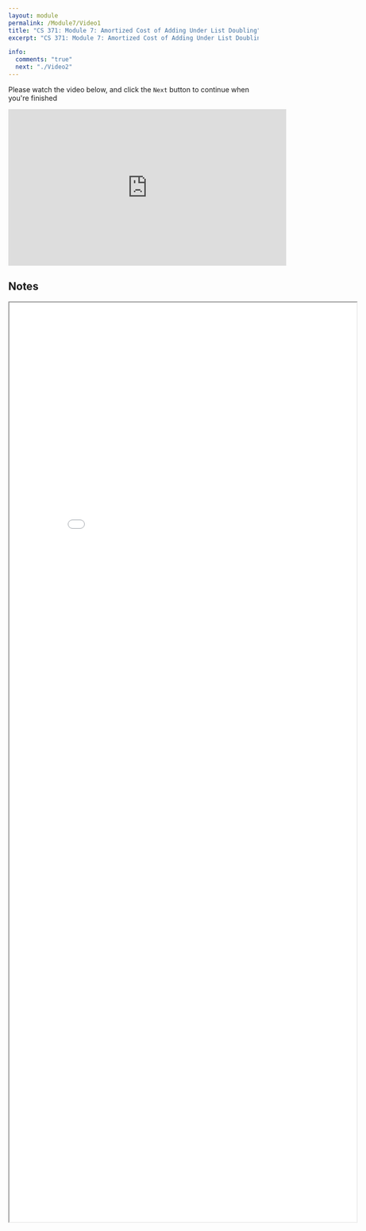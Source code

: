 ```yaml
---
layout: module
permalink: /Module7/Video1
title: "CS 371: Module 7: Amortized Cost of Adding Under List Doubling"
excerpt: "CS 371: Module 7: Amortized Cost of Adding Under List Doubling"

info:
  comments: "true"
  next: "./Video2"
---
```


<p>
Please watch the video below, and click the <code>Next</code> button to continue when you're finished
</p>

<iframe width="560" height="315" src="https://www.youtube.com/embed/an-U3LaFNMM" frameborder="0" allow="accelerometer; autoplay; clipboard-write; encrypted-media; gyroscope; picture-in-picture" allowfullscreen></iframe>


<h2>Notes</h2>


<iframe src="../images/Module7/AmortizedDoubleList.html" width="700" height="1850"></iframe>